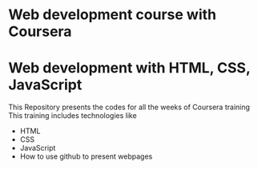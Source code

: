 # Web development course with Coursera
# Web development with HTML, CSS, JavaScript

This Repository presents the codes for all the weeks of Coursera training 
This training includes technologies like 
* HTML
* CSS
* JavaScript
* How to use github to present webpages

  
